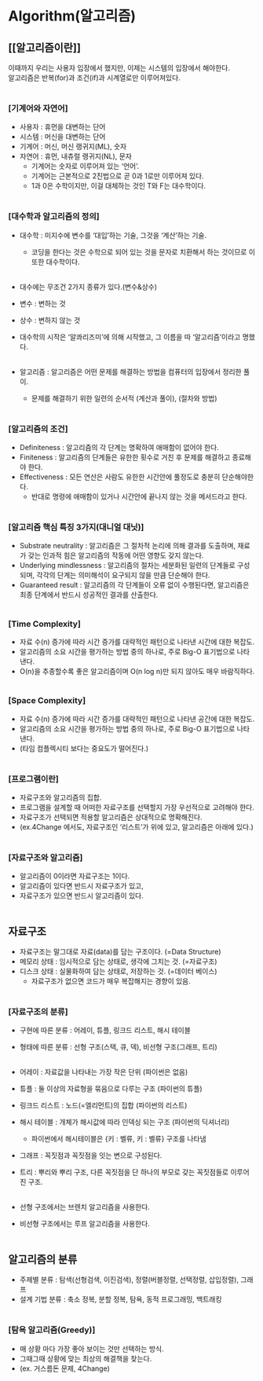# Algorithm(알고리즘)

## [[알고리즘이란]]
이때까지 우리는 사용자 입장에서 했지만, 이제는 시스템의 입장에서 해야한다.<br>
알고리즘은 반복(for)과 조건(if)과 시계열로만 이루어져있다.<br><br>

### [기계어와 자연어]
* 사용자 : 휴먼을 대변하는 단어<br>
* 시스템 : 머신을 대변하는 단어<br>
* 기계어 : 머신, 머신 랭귀지(ML), 숫자<br>
* 자연어 : 휴먼, 내츄럴 랭귀지(NL), 문자<br>
    * 기계어는 숫자로 이루어져 있는 ‘언어’.<br>
    * 기계어는 근본적으로 2진법으로 곧 0과 1로만 이루어져 있다.<br>
    * 1과 0은 수학이지만, 이걸 대체하는 것인 T와 F는 대수학이다.<br><br>

### [대수학과 알고리즘의 정의]
* 대수학 : 미지수에 변수를 ‘대입’하는 기술, 그것을 ‘계산’하는 기술.<br>
    * 코딩을 한다는 것은 수학으로 되어 있는 것을 문자로 치환해서 하는 것이므로 이또한 대수학이다.<br><br>

* 대수에는 무조건 2가지 종류가 있다.(변수&상수)<br>
* 변수 : 변하는 것<br>
* 상수 : 변하지 않는 것<br>
* 대수학의 시작은 ‘알콰리즈미’에 의해 시작했고, 그 이름을 따 ‘알고리즘’이라고 명했다.<br><br>

* 알고리즘 : 알고리즘은 어떤 문제를 해결하는 방법을 컴퓨터의 입장에서 정리한 풀이.<br>
    * 문제를 해결하기 위한 일련의 순서적 (계산과 풀이), (절차와 방법)<br><br>


### [알고리즘의 조건]
* Definiteness : 알고리즘의 각 단계는 명확하여 애매함이 없어야 한다.<br>
* Finiteness : 알고리즘의 단계들은 유한한 횟수로 거친 후 문제를 해결하고 종료해야 한다.<br>
* Effectiveness : 모든 연산은 사람도 유한한 시간안에 풀정도로 충분히 단순해야한다.<br>
    * 반대로 명령에 애매함이 있거나 시간안에 끝나지 않는 것을 메서드라고 한다.<br><br>


### [알고리즘 핵심 특징 3가지(대니얼 대닛)]
* Substrate neutrality : 알고리즘은 그 절차적 논리에 의해 결과를 도출하며, 재료가 갖는 인과적 힘은 알고리즘의 작동에 어떤 영향도 갖지 않는다.<br>
* Underlying mindlessness : 알고리즘의 절차는 세분화된 일련의 단계들로 구성되며, 각각의 단계는 의미해석이 요구되지 않을 만큼 단순해야 한다.<br>
* Guaranteed result : 알고리즘의 각 단계들이 오류 없이 수행된다면, 알고리즘은 최종 단계에서 반드시 성공적인 결과를 산출한다.<br><br>


### [Time Complexity]
* 자료 수(n) 증가에 따라 시간 증가를 대략적인 패턴으로 나타낸 시간에 대한 복잡도.<br>
* 알고리즘의 소요 시간을 평가하는 방법 중의 하나로, 주로 Big-O 표기법으로 나타낸다.<br>
* O(n)을 추종할수록 좋은 알고리즘이며 O(n log n)만 되지 않아도 매우 바람직하다.<br><br>


### [Space Complexity]
* 자료 수(n) 증가에 따라 시간 증가를 대략적인 패턴으로 나타낸 공간에 대한 복잡도.<br>
* 알고리즘의 소요 시간을 평가하는 방법 중의 하나로, 주로 Big-O 표기법으로 나타낸다.<br>
* (타임 컴플렉시티 보다는 중요도가 떨어진다.)<br><br>


### [프로그램이란]
* 자료구조와 알고리즘의 집합.<br>
* 프로그램을 설계할 때 어떠한 자료구조를 선택할지 가장 우선적으로 고려해야 한다.<br>
* 자료구조가 선택되면 적용할 알고리즘은 상대적으로 명확해진다.<br>
* (ex.4Change 에서도, 자료구조인 ‘리스트’가 위에 있고, 알고리즘은 아래에 있다.)<br><br>


### [자료구조와 알고리즘]
* 알고리즘이 0이라면 자료구조는 1이다.<br>
* 알고리즘이 있다면 반드시 자료구조가 있고,<br>
* 자료구조가 있으면 반드시 알고리즘이 있다.<br><br>


## 자료구조
* 자료구조는 말그대로 자료(data)를 담는 구조이다. (=Data Structure)<br>
* 메모리 상태 : 임시적으로 담는 상태로, 생각에 그치는 것. (=자료구조)<br>
* 디스크 상태 : 실물화하여 담는 상태로, 저장하는 것. (=데이터 베이스)<br>
    * 자료구조가 없으면 코드가 매우 복잡해지는 경향이 있음.<br><br>


### [자료구조의 분류]
* 구현에 따른 분류 : 어레이, 튜플, 링크드 리스트, 해시 테이블<br>
* 형태에 따른 분류 : 선형 구조(스택, 큐, 덱), 비선형 구조(그래프, 트리)<br><br>

* 어레이 : 자료값을 나타내는 가장 작은 단위 (파이썬은 없음)<br>
* 튜플 : 둘 이상의 자료형을 묶음으로 다루는 구조 (파이썬의 튜플)<br>
* 링크드 리스트 : 노드(=엘리먼트)의 집합 (파이썬의 리스트)<br>
* 해시 테이블 : 개체가 해시값에 따라 인덱싱 되는 구조 (파이썬의 딕셔너리)<br>
    * 파이썬에서 해시테이블은 {키 : 벨류, 키 : 벨류} 구조를 나타냄<br>
* 그래프 : 꼭짓점과 꼭짓점을 잇는 변으로 구성된다.<br>
* 트리 : 뿌리와 뿌리 구조, 다른 꼭짓점을 단 하나의 부모로 갖는 꼭짓점들로 이루어진 구조.<br><br>

* 선형 구조에서는 브렌치 알고리즘을 사용한다.<br>
* 비선형 구조에서는 루프 알고리즘을 사용한다.<br><br>



## 알고리즘의 분류
* 주제별 분류 : 탐색(선형검색, 이진검색), 정렬(버블정렬, 선택정렬, 삽입정렬), 그래프<br>
* 설계 기법 분류 : 축소 정복, 분할 정복, 탐욕, 동적 프로그래밍, 백트래킹<br><br>


### [탐욕 알고리즘(Greedy)]
* 매 상황 마다 가장 좋아 보이는 것만 선택하는 방식.<br>
* 그때그때 상황에 맞는 최상의 해결책을 찾는다.<br>
* (ex. 거스름돈 문제, 4Change)<br><br>










